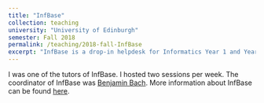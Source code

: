 ```yaml
---
title: "InfBase"
collection: teaching
university: "University of Edinburgh"
semester: Fall 2018
permalink: /teaching/2018-fall-InfBase
excerpt: "InfBase is a drop-in helpdesk for Informatics Year 1 and Year 2 students to get additional tutoring and support with their courses."
---
```


I was one of the tutors of InfBase. I hosted two sessions per week.
The coordinator of InfBase was [Benjamin Bach](https://sites.google.com/view/benjbach/home). 
More information about InfBase can be found [here](https://informaticsstudentsupport.wordpress.com/).
